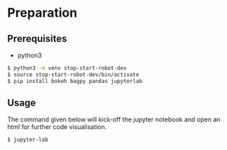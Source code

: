 # Preparation

## Prerequisites
- python3

```bash
$ python3 -m venv stop-start-robot-dev
$ source stop-start-robot-dev/bin/activate
$ pip install bokeh bagpy pandas jupyterlab
```

## Usage

The command given below will kick-off the jupyter notebook 
and open an html for further code visualisation.

```bash
$ jupyter-lab
```

